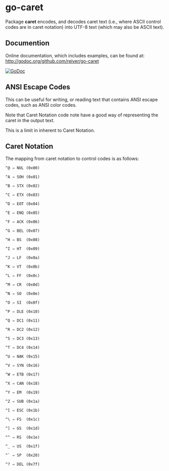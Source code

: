 # go-caret

Package **caret** encodes, and decodes caret text (i.e., where ASCII control codes are in caret notation) into UTF-8 text (which may also be ASCII text).

## Documention

Online documentation, which includes examples, can be found at: http://godoc.org/github.com/reiver/go-caret

[![GoDoc](https://godoc.org/github.com/reiver/go-caret?status.svg)](https://godoc.org/github.com/reiver/go-caret)

## ANSI Escape Codes

This can be useful for writing, or reading text that contains ANSI escape codes, such as ANSI color codes.

Note that Caret Notation code note have a good way of representing the caret in the output text.

This is a limit in inherent to Caret Notation.

## Caret Notation

The mapping from caret notation to control codes is as follows:

	^@ ⇒ NUL (0x00)

	^A ⇒ SOH (0x01)

	^B ⇒ STX (0x02)

	^C ⇒ ETX (0x03)

	^D ⇒ EOT (0x04)

	^E ⇒ ENQ (0x05)

	^F ⇒ ACK (0x06)

	^G ⇒ BEL (0x07)

	^H ⇒ BS  (0x08)

	^I ⇒ HT  (0x09)

	^J ⇒ LF  (0x0a)

	^K ⇒ VT  (0x0b)

	^L ⇒ FF  (0x0c)

	^M ⇒ CR  (0x0d)

	^N ⇒ SO  (0x0e)

	^O ⇒ SI  (0x0f)

	^P ⇒ DLE (0x10)

	^Q ⇒ DC1 (0x11)

	^R ⇒ DC2 (0x12)

	^S ⇒ DC3 (0x13)

	^T ⇒ DC4 (0x14)

	^U ⇒ NAK (0x15)

	^V ⇒ SYN (0x16)

	^W ⇒ ETB (0x17)

	^X ⇒ CAN (0x18)

	^Y ⇒ EM  (0x19)

	^Z ⇒ SUB (0x1a)

	^[ ⇒ ESC (0x1b)

	^\ ⇒ FS  (0x1c)

	^] ⇒ GS  (0x1d)

	^^ ⇒ RS	 (0x1e)

	^_ ⇒ US	 (0x1f)

	^` ⇒ SP  (0x20)

	^? ⇒ DEL (0x7f)
